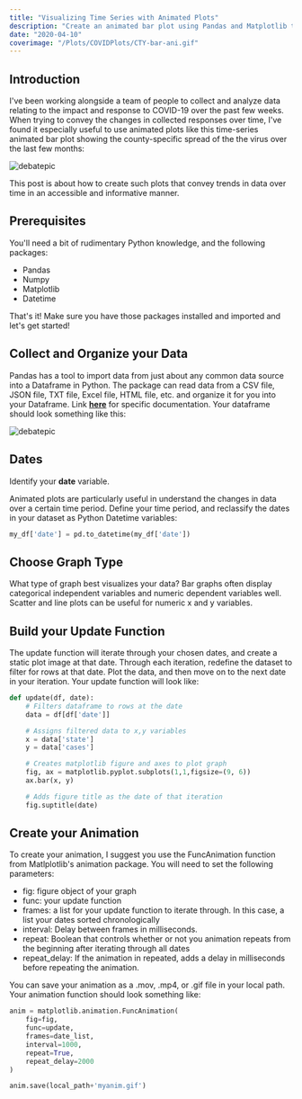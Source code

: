 ```yaml
---
title: "Visualizing Time Series with Animated Plots"
description: "Create an animated bar plot using Pandas and Matplotlib to visualize how data changes over a specified time period..."
date: "2020-04-10"
coverimage: "/Plots/COVIDPlots/CTY-bar-ani.gif"
---
```


<h2> Introduction </h2>

I've been working alongside a team of people to collect and analyze data relating to the impact and response to COVID-19 over the past few weeks. When trying to convey the changes in collected responses over time, I've found it especially useful to use animated plots like this time-series animated bar plot showing the county-specific spread of the the virus over the last few months:

![debatepic](/Plots/COVIDPlots/CTY-bar-ani.gif)

This post is about how to create such plots that convey trends in data over time in an accessible and informative manner.

## Prerequisites

You'll need a bit of rudimentary Python knowledge, and the following packages:

- Pandas
- Numpy
- Matplotlib
- Datetime

That's it! Make sure you have those packages installed and imported and let's get started!

## Collect and Organize your Data

Pandas has a tool to import data from just about any common data source into a Dataframe in Python. The package can read data from a CSV file, JSON file, TXT file, Excel file, HTML file, etc. and organize it for you into your Dataframe. Link [**here**](https://pandas.pydata.org/pandas-docs/stable/user_guide/io.html) for specific documentation. Your dataframe should look something like this:

![debatepic](/Plots/COVIDdfexample.png "Logo Title Text 1")

## Dates

Identify your **date** variable.

Animated plots are particularly useful in understand the changes in data over a certain time period. Define your time period, and reclassify the dates in your dataset as Python Datetime variables:

```python
my_df['date'] = pd.to_datetime(my_df['date'])
```

## Choose Graph Type

What type of graph best visualizes your data? Bar graphs often display categorical independent variables and numeric dependent variables well. Scatter and line plots can be useful for numeric x and y variables.

## Build your Update Function

The update function will iterate through your chosen dates, and create a static plot image at that date. Through each iteration, redefine the dataset to filter for rows at that date. Plot the data, and then move on to the next date in your iteration. Your update function will look like:

```python
def update(df, date):
    # Filters dataframe to rows at the date
    data = df[df['date']]

    # Assigns filtered data to x,y variables
    x = data['state']
    y = data['cases']

    # Creates matplotlib figure and axes to plot graph
    fig, ax = matplotlib.pyplot.subplots(1,1,figsize=(9, 6))
    ax.bar(x, y)

    # Adds figure title as the date of that iteration
    fig.suptitle(date)

```

## Create your Animation

To create your animation, I suggest you use the FuncAnimation function from Matlplotlib's animation package. You will need to set the following parameters:

- fig: figure object of your graph
- func: your update function
- frames: a list for your update function to iterate through. In this case, a list your dates sorted chronologically
- interval: Delay between frames in milliseconds.
- repeat: Boolean that controls whether or not you animation repeats from the beginning after iterating through all dates
- repeat_delay: If the animation in repeated, adds a delay in milliseconds before repeating the animation.

You can save your animation as a .mov, .mp4, or .gif file in your local path. Your animation function should look something like:

```python
anim = matplotlib.animation.FuncAnimation(
    fig=fig,
    func=update,
    frames=date_list,
    interval=1000,
    repeat=True,
    repeat_delay=2000
)

anim.save(local_path+'myanim.gif')
```
